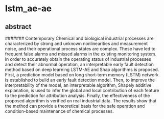 # lstm_ae-ae
## abstract
####### Contemporary Chemical and biological industrial processes are characterized by strong and unknown nonlinearities and measurement noise, and their operational process states are complex. These have led to frequent false alarms and missed alarms in the existing monitoring system. In order to accurately obtain the operating status of industrial processes and detect their abnormal operation, an interpretable early fault detection method based on deep learning LSTM-AE and Shap algorithms is proposed. First, a prediction model based on long short-term memory (LSTM) network is established to build an early fault detection model. Then, to improve the interpretability of the model, an interpretable algorithm, Shapely additive explanation, is used to infer the global and local contribution of each feature to the prediction for attribution analysis. Finally, the effectiveness of the proposed algorithm is verified on real industrial data. The results show that the method can provide a theoretical basis for the safe operation and condition-based maintenance of chemical processes.
